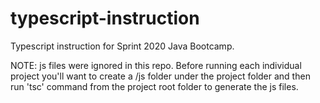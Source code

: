 # typescript-instruction
Typescript instruction for Sprint 2020 Java Bootcamp.

NOTE: js files were ignored in this repo. Before running each individual project you'll want to create a /js folder under the project folder and then run 'tsc' command from the project root folder to generate the js files.
